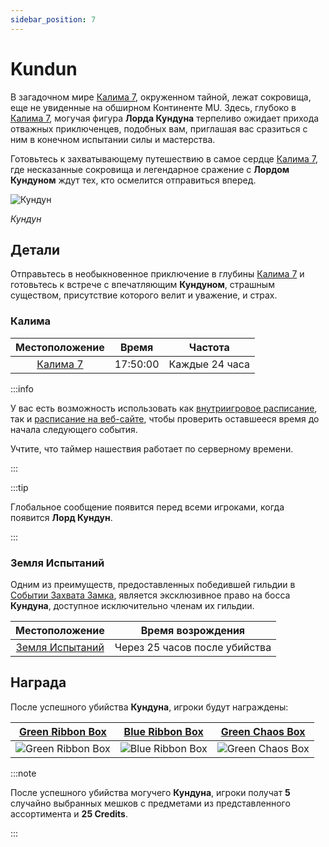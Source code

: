 ```yaml
---
sidebar_position: 7
---
```


# Kundun

В загадочном мире [Калима 7](/maps/kalima), окруженном тайной, лежат сокровища, еще не увиденные на обширном Континенте MU. Здесь, глубоко в [Калима 7](/maps/kalima), могучая фигура **Лорда Кундуна** терпеливо ожидает прихода отважных приключенцев, подобных вам, приглашая вас сразиться с ним в конечном испытании силы и мастерства.

Готовьтесь к захватывающему путешествию в самое сердце [Калима 7](/maps/kalima), где несказанные сокровища и легендарное сражение с **Лордом Кундуном** ждут тех, кто осмелится отправиться вперед.

![Кундун](/img/monsters/special/bosses/kundun.jpg)

_Кундун_

## Детали

Отправьтесь в необыкновенное приключение в глубины [Калима 7](/maps/kalima) и готовьтесь к встрече с впечатляющим **Кундуном**, страшным существом, присутствие которого велит и уважение, и страх.

### Калима

|      Местоположение      |  Время   |    Частота     |
| :----------------------: | :------: | :------------: |
| [Калима 7](/maps/kalima) | 17:50:00 | Каждые 24 часа |

:::info

У вас есть возможность использовать как [внутриигровое расписание](/client-features/schedule), так и [расписание на веб-сайте](https://lotusmu.org/schedule), чтобы проверить оставшееся время до начала следующего события.

Учтите, что таймер нашествия работает по серверному времени.

:::

:::tip

Глобальное сообщение появится перед всеми игроками, когда появится **Лорд Кундун**.

:::

### Земля Испытаний

Одним из преимуществ, предоставленных победившей гильдии в [Событии Захвата Замка](/events/castle-siege), является эксклюзивное право на босса **Кундуна**, доступное исключительно членам их гильдии.

|             Местоположение              |       Время возрождения       |
| :-------------------------------------: | :---------------------------: |
| [Земля Испытаний](/maps/land-of-trials) | Через 25 часов после убийства |

## Награда

После успешного убийства **Кундуна**, игроки будут награждены:

|     [Green Ribbon Box](/items/item-bags/exc/green-ribbon-box)     |     [Blue Ribbon Box](/items/item-bags/exc/blue-ribbon-box)     |   [Green Chaos Box](/items/item-bags/exc/green-chaos-box)    |
| :---------------------------------------------------------------: | :-------------------------------------------------------------: | :----------------------------------------------------------: |
| ![Green Ribbon Box](/img/items/item-bags/box-of-green-ribbon.png) | ![Blue Ribbon Box](/img/items/item-bags/box-of-blue-ribbon.png) | ![Green Chaos Box](/img/items/item-bags/green-chaos-box.png) |

:::note

После успешного убийства могучего **Кундуна**, игроки получат **5** случайно выбранных мешков с предметами из представленного ассортимента и **25 Credits**.

:::
